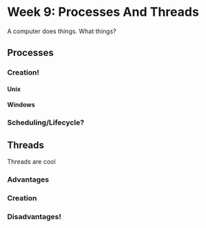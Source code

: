 # Week 9: Processes And Threads

A computer does things. What things?

## Processes

### Creation!

#### Unix

#### Windows

### Scheduling/Lifecycle?

## Threads

Threads are cool

### Advantages

### Creation

### Disadvantages!

